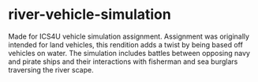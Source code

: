 # river-vehicle-simulation

Made for ICS4U vehicle simulation assignment. Assignment was originally intended for land vehicles, this rendition adds a twist by being based off vehicles on water. The simulation includes battles between opposing navy and pirate ships and their interactions with fisherman and sea burglars traversing the river scape.
